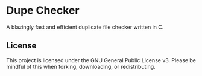 # Dupe Checker
A blazingly fast and efficient duplicate file checker written in C.

## License
This project is licensed under the GNU General Public License v3. Please be mindful of this when forking, downloading, or redistributing.
